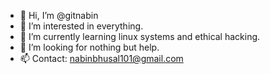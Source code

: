 - 👋 Hi, I’m @gitnabin
- 👀 I’m interested in everything.
- 🌱 I’m currently learning linux systems and ethical hacking.
- 💞️ I’m looking for nothing but help.
- 📫 Contact: nabinbhusal101@gmail.com

<!---
gitnabin/gitnabin is a ✨ special ✨ repository because its `README.md` (this file) appears on your GitHub profile.
You can click the Preview link to take a look at your changes.
--->
